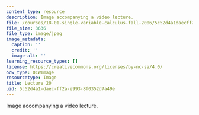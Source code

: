 ```yaml
---
content_type: resource
description: Image accompanying a video lecture.
file: /courses/18-01-single-variable-calculus-fall-2006/5c52d4a1daecff2ae9938f0352d7a49e_lec20.jpg
file_size: 3636
file_type: image/jpeg
image_metadata:
  caption: ''
  credit: ''
  image-alt: ''
learning_resource_types: []
license: https://creativecommons.org/licenses/by-nc-sa/4.0/
ocw_type: OCWImage
resourcetype: Image
title: Lecture 20
uid: 5c52d4a1-daec-ff2a-e993-8f0352d7a49e
---
```

Image accompanying a video lecture.
